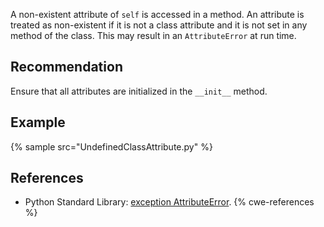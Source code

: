 A non-existent attribute of `self` is accessed in a method. An attribute is treated as non-existent if it is not a class attribute and it is not set in any method of the class. This may result in an `AttributeError` at run time.


## Recommendation
Ensure that all attributes are initialized in the `__init__` method.


## Example
{% sample src="UndefinedClassAttribute.py" %}

## References
* Python Standard Library: [exception AttributeError](http://docs.python.org/library/exceptions.html#exceptions.AttributeError).
{% cwe-references %}
